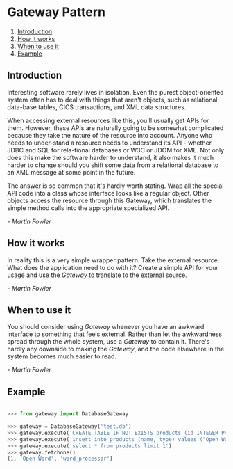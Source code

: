# Gateway Pattern

1. [Introduction](#introduction)
2. [How it works](#how_it_works)
3. [When to use it](#when_to_use_it)
4. [Example](#example)

## Introduction <a name='introduction'></a>

Interesting software rarely lives in isolation. Even the purest object-oriented system often has to deal with things that aren't objects, such as relational data-base tables, CICS transactions, and XML data structures.

When accessing external resources like this, you'll usually get APIs for them. However, these APIs are naturally going to be somewhat complicated because they take the nature of the resource into account. Anyone who needs to under-stand a resource needs to understand its API - whether JDBC and SQL for rela-tional databases or W3C or JDOM for XML. Not only does this make the software harder to understand, it also makes it much harder to change should you shift some data from a relational database to an XML message at some point in the future.

The answer is so common that it's hardly worth stating. Wrap all the special API code into a class whose interface looks like a regular object. Other objects access the resource through this Gateway, which translates the simple method calls into the appropriate specialized API.

*- Martin Fowler*


## How it works <a name='how_it_works'></a>

In reality this is a very simple wrapper pattern. Take the external resource.
What does the application need to do with it? Create a simple API for your
usage and use the *Gateway* to translate to the external source.

*- Martin Fowler*


## When to use it <a name='when_to_use_it'></a>

You should consider using *Gateway* whenever you have an awkward interface
to something that feels external. Rather than let the awkwardness spread
through the whole system, use a *Gateway* to contain it. There's hardly
any downside to making the *Gateway*, and the code elsewhere in the system
 becomes much easier to read.

*- Martin Fowler*
 

## Example <a name='example'></a>

```python

>>> from gateway import DatabaseGateway

>>> gateway = DatabaseGateway('test.db')
>>> gateway.execute('CREATE TABLE IF NOT EXISTS products (id INTEGER PRIMARY KEY, name varchar, type varchar)')
>>> gateway.execute('insert into products (name, type) values ("Open Word", "word_processor")')
>>> gateway.execute('select * from products limit 1')
>>> gateway.fetchone()
(1, 'Open Word', 'word_processor')

```